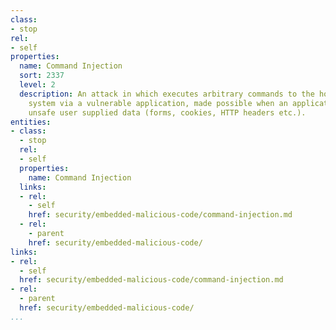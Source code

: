 ```yaml
---
class:
- stop
rel:
- self
properties:
  name: Command Injection
  sort: 2337
  level: 2
  description: An attack in which executes arbitrary commands to the host operating
    system via a vulnerable application, made possible when an application passes
    unsafe user supplied data (forms, cookies, HTTP headers etc.).
entities:
- class:
  - stop
  rel:
  - self
  properties:
    name: Command Injection
  links:
  - rel:
    - self
    href: security/embedded-malicious-code/command-injection.md
  - rel:
    - parent
    href: security/embedded-malicious-code/
links:
- rel:
  - self
  href: security/embedded-malicious-code/command-injection.md
- rel:
  - parent
  href: security/embedded-malicious-code/
...
```

